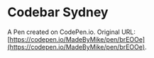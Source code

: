 # Codebar Sydney

A Pen created on CodePen.io. Original URL: [https://codepen.io/MadeByMike/pen/brEOOe](https://codepen.io/MadeByMike/pen/brEOOe).

